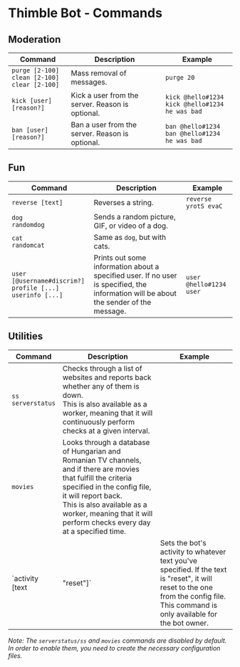 # Thimble Bot - Commands

## Moderation

| Command                                               | Description                                      | Example                                             |
|-------------------------------------------------------|--------------------------------------------------|-----------------------------------------------------|
| `purge [2-100]`<br>`clean [2-100]`<br>`clear [2-100]` | Mass removal of messages.                        | `purge 20`                                          |
| `kick [user] [reason?]`                               | Kick a user from the server. Reason is optional. | `kick @hello#1234`<br>`kick @hello#1234 he was bad` |
| `ban [user] [reason?]`                                | Ban a user from the server. Reason is optional.  | `ban @hello#1234`<br>`ban @hello#1234 he was bad`   |

## Fun

| Command                                                            | Description                                                                                                                           | Example                      |
|--------------------------------------------------------------------|---------------------------------------------------------------------------------------------------------------------------------------|------------------------------|
| `reverse [text]`                                                   | Reverses a string.                                                                                                                    | `reverse yrotS evaC`         |
| `dog`<br>`randomdog`                                               | Sends a random picture, GIF, or video of a dog.                                                                                       |                              |
| `cat`<br>`randomcat`                                               | Same as `dog`, but with cats.                                                                                                         |                              |
| `user [@username#discrim?]`<br>`profile [...]`<br>`userinfo [...]` | Prints out some information about a specified user. If no user is specified, the information will be about the sender of the message. | `user @hello#1234`<br>`user` |

## Utilities

| Command                   | Description                                                                                                                                                                                                                                                                     | Example                                            |
|---------------------------|---------------------------------------------------------------------------------------------------------------------------------------------------------------------------------------------------------------------------------------------------------------------------------|----------------------------------------------------|
| `ss`<br>`serverstatus`    | Checks through a list of websites and reports back whether any of them is down.<br> This is also available as a worker, meaning that it will continuously perform checks at a given interval.                                                                                   |                                                    |
| `movies`                  | Looks through a database of Hungarian and Romanian TV channels, and if there are movies that fulfill the criteria specified in the config file, it will report back.<br> This is also available as a worker, meaning that it will perform checks every day at a specified time. |                                                    |
| `activity [text|"reset"]` | Sets the bot's activity to whatever text you've specified. If the text is "reset", it will reset to the one from the config file.<br> This command is only available for the bot owner.                                                                                         | `activity dancing all night long` `activity reset` |

*Note: The `serverstatus/ss` and `movies` commands are disabled by default. In order to enable them, you need to create the necessary configuration files.*

